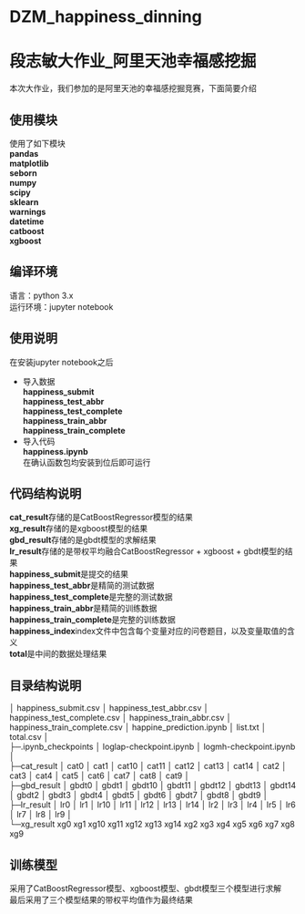 # DZM_happiness_dinning
# 段志敏大作业_阿里天池幸福感挖掘
本次大作业，我们参加的是阿里天池的幸福感挖掘竞赛，下面简要介绍

## 使用模块
使用了如下模块  
**pandas**  
**matplotlib**  
**seborn**  
**numpy**  
**scipy**  
**sklearn**  
**warnings**  
**datetime**  
**catboost**  
**xgboost**  

## 编译环境
语言：python  3.x  
运行环境：jupyter notebook
## 使用说明

在安装jupyter notebook之后  
- 导入数据  
**happiness_submit**  
**happiness_test_abbr**  
**happiness_test_complete**  
**happiness_train_abbr**  
**happiness_train_complete**  
- 导入代码  
**happiness.ipynb**  
在确认函数包均安装到位后即可运行

## 代码结构说明
**cat_result**存储的是CatBoostRegressor模型的结果  
**xg_result**存储的是xgboost模型的结果  
**gbd_result**存储的是gbdt模型的求解结果   
**lr_result**存储的是带权平均融合CatBoostRegressor + xgboost + gbdt模型的结果  
**happiness_submit**是提交的结果  
**happiness_test_abbr**是精简的测试数据  
**happiness_test_complete**是完整的测试数据   
**happiness_train_abbr**是精简的训练数据  
**happiness_train_complete**是完整的训练数据  
**happiness_index**index文件中包含每个变量对应的问卷题目，以及变量取值的含义  
**total**是中间的数据处理结果  

## 目录结构说明  
│  happiness_submit.csv
│  happiness_test_abbr.csv
│  happiness_test_complete.csv
│  happiness_train_abbr.csv
│  happiness_train_complete.csv
│  happine_prediction.ipynb
│  list.txt
│  total.csv
│  
├─.ipynb_checkpoints
│      loglap-checkpoint.ipynb
│      logmh-checkpoint.ipynb
│      
├─cat_result
│      cat0
│      cat1
│      cat10
│      cat11
│      cat12
│      cat13
│      cat14
│      cat2
│      cat3
│      cat4
│      cat5
│      cat6
│      cat7
│      cat8
│      cat9
│      
├─gbd_result
│      gbdt0
│      gbdt1
│      gbdt10
│      gbdt11
│      gbdt12
│      gbdt13
│      gbdt14
│      gbdt2
│      gbdt3
│      gbdt4
│      gbdt5
│      gbdt6
│      gbdt7
│      gbdt8
│      gbdt9
│      
├─lr_result
│      lr0
│      lr1
│      lr10
│      lr11
│      lr12
│      lr13
│      lr14
│      lr2
│      lr3
│      lr4
│      lr5
│      lr6
│      lr7
│      lr8
│      lr9
│      
└─xg_result
        xg0
        xg1
        xg10
        xg11
        xg12
        xg13
        xg14
        xg2
        xg3
        xg4
        xg5
        xg6
        xg7
        xg8
        xg9


## 训练模型
采用了CatBoostRegressor模型、xgboost模型、gbdt模型三个模型进行求解  
最后采用了三个模型结果的带权平均值作为最终结果  






